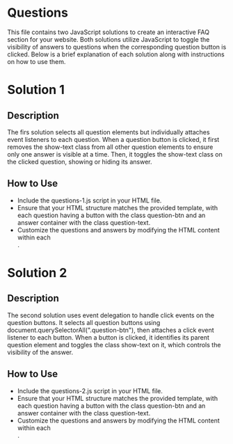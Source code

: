 # Questions
This file contains two JavaScript solutions to create an interactive FAQ section for your website. 
Both solutions utilize JavaScript to toggle the visibility of answers to questions when 
the corresponding question button is clicked. Below is a brief explanation of each solution 
along with instructions on how to use them.

# Solution 1
## Description
The firs solution selects all question elements but individually attaches event listeners to each question. When a question button is clicked, it first removes the show-text class from all other question elements to ensure only one answer is visible at a time. Then, it toggles the show-text class on the clicked question, showing or hiding its answer.

## How to Use
* Include the questions-1.js script in your HTML file.
* Ensure that your HTML structure matches the provided template, with each question having a button with the class question-btn and an answer container with the class question-text.
* Customize the questions and answers by modifying the HTML content within each <article class="question">.

# Solution 2
## Description
The second solution uses event delegation to handle click events on the question buttons. It selects all question buttons using document.querySelectorAll(".question-btn"), then attaches a click event listener to each button. When a button is clicked, it identifies its parent question element and toggles the class show-text on it, which controls the visibility of the answer.

## How to Use
* Include the questions-2.js script in your HTML file.
* Ensure that your HTML structure matches the provided template, with each question having a button with the class question-btn and an answer container with the class question-text.
* Customize the questions and answers by modifying the HTML content within each <article class="question">.
  
